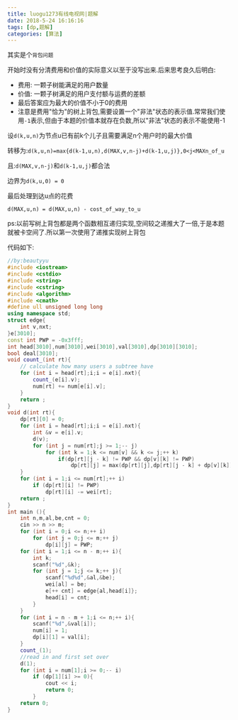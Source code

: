 ```yaml
---
title: luogu1273有线电视网|题解
date: 2018-5-24 16:16:16
tags: [dp,题解]
categories: [算法]
---
```


其实是个`背包问题`

开始时没有分清费用和价值的实际意义以至于没写出来.后来思考良久后明白:

* 费用: 一颗子树能满足的用户数量
* 价值: 一颗子树满足的用户支付额与运费的差额
* 最后答案应为最大的价值不小于0的费用
* 注意是费用"恰为"的树上背包,需要设置一个"非法"状态的表示值.常常我们使用`-1`表示,但由于本题的价值本就存在负数,所以"非法"状态的表示不能使用-1

设`d(k,u,n)`为节点u已有前k个儿子且需要满足n个用户时的最大价值

转移为:`d(k,u,n)=max{d(k-1,u,n),d(MAX,v,n-j)+d(k-1,u,j)},0<j<MAXn_of_u`

且:`d(MAX,v,n-j)`和`d(k-1,u,j)`都合法

边界为`d(k,u,0) = 0`

最后处理到达u点的花费

`d(MAX,u,n) = d(MAX,u,n) - cost_of_way_to_u`

ps:以前写树上背包都是两个函数相互递归实现,空间较之递推大了一倍,于是本题就被卡空间了.所以第一次使用了递推实现树上背包

代码如下:

```c++
//by:beautyyu
#include <iostream>
#include <cstdio>
#include <string>
#include <cstring>
#include <algorithm>
#include <cmath>
#define ull unsigned long long
using namespace std;
struct edge{
    int v,nxt;
}e[3010];
const int PWP = -0x3fff;
int head[3010],num[3010],wei[3010],val[3010],dp[3010][3010];
bool deal[3010];
void count_(int rt){
    // calculate how many users a subtree have
    for (int i = head[rt];i;i = e[i].nxt){
        count_(e[i].v);
        num[rt] += num[e[i].v];
    }
    return ;
}
void d(int rt){
    dp[rt][0] = 0;
    for (int i = head[rt];i;i = e[i].nxt){
        int &v = e[i].v;
        d(v);
        for (int j = num[rt];j >= 1;-- j)
            for (int k = 1;k <= num[v] && k <= j;++ k)
                if(dp[rt][j - k] != PWP && dp[v][k] != PWP)
                    dp[rt][j] = max(dp[rt][j],dp[rt][j - k] + dp[v][k]);
    }
    for (int i = 1;i <= num[rt];++ i)
        if (dp[rt][i] != PWP)
            dp[rt][i] -= wei[rt];
    return ;
}
int main (){
    int n,m,al,be,cnt = 0;
    cin >> n >> m;
    for (int i = 0;i <= n;++ i)
        for (int j = 0;j <= m;++ j)
            dp[i][j] = PWP;
    for (int i = 1;i <= n - m;++ i){
        int k;
        scanf("%d",&k);
        for (int j = 1;j <= k;++ j){
            scanf("%d%d",&al,&be);
            wei[al] = be;
            e[++ cnt] = edge{al,head[i]};
            head[i] = cnt;
        }
    }
    for (int i = n - m + 1;i <= n;++ i){
        scanf("%d",&val[i]);
        num[i] = 1;
        dp[i][1] = val[i];
    }
    count_(1);
    //read in and first set over
    d(1); 
    for (int i = num[1];i >= 0;-- i)
        if (dp[1][i] >= 0){
            cout << i;
            return 0;
        }
    return 0;
}
```
